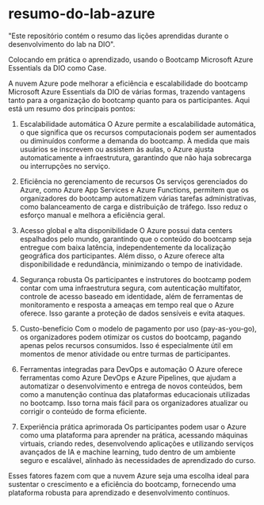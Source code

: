 # resumo-do-lab-azure
 "Este repositório contém o resumo das lições aprendidas durante o desenvolvimento do lab na DIO".

 Colocando em prática o aprendizado, usando o Bootcamp Microsoft Azure Essentials da DIO como Case.

 A nuvem Azure pode melhorar a eficiência e escalabilidade do bootcamp Microsoft Azure Essentials da DIO de várias formas, trazendo vantagens tanto para a organização do bootcamp quanto para os participantes. Aqui está um resumo dos principais pontos:

1. Escalabilidade automática
O Azure permite a escalabilidade automática, o que significa que os recursos computacionais podem ser aumentados ou diminuídos conforme a demanda do bootcamp. À medida que mais usuários se inscrevem ou assistem às aulas, o Azure ajusta automaticamente a infraestrutura, garantindo que não haja sobrecarga ou interrupções no serviço.

2. Eficiência no gerenciamento de recursos
Os serviços gerenciados do Azure, como Azure App Services e Azure Functions, permitem que os organizadores do bootcamp automatizem várias tarefas administrativas, como balanceamento de carga e distribuição de tráfego. Isso reduz o esforço manual e melhora a eficiência geral.

3. Acesso global e alta disponibilidade
O Azure possui data centers espalhados pelo mundo, garantindo que o conteúdo do bootcamp seja entregue com baixa latência, independentemente da localização geográfica dos participantes. Além disso, o Azure oferece alta disponibilidade e redundância, minimizando o tempo de inatividade.

4. Segurança robusta
Os participantes e instrutores do bootcamp podem contar com uma infraestrutura segura, com autenticação multifator, controle de acesso baseado em identidade, além de ferramentas de monitoramento e resposta a ameaças em tempo real que o Azure oferece. Isso garante a proteção de dados sensíveis e evita ataques.

5. Custo-benefício
Com o modelo de pagamento por uso (pay-as-you-go), os organizadores podem otimizar os custos do bootcamp, pagando apenas pelos recursos consumidos. Isso é especialmente útil em momentos de menor atividade ou entre turmas de participantes.

6. Ferramentas integradas para DevOps e automação
O Azure oferece ferramentas como Azure DevOps e Azure Pipelines, que ajudam a automatizar o desenvolvimento e entrega de novos conteúdos, bem como a manutenção contínua das plataformas educacionais utilizadas no bootcamp. Isso torna mais fácil para os organizadores atualizar ou corrigir o conteúdo de forma eficiente.

7. Experiência prática aprimorada
Os participantes podem usar o Azure como uma plataforma para aprender na prática, acessando máquinas virtuais, criando redes, desenvolvendo aplicações e utilizando serviços avançados de IA e machine learning, tudo dentro de um ambiente seguro e escalável, alinhado às necessidades de aprendizado do curso.

Esses fatores fazem com que a nuvem Azure seja uma escolha ideal para sustentar o crescimento e a eficiência do bootcamp, fornecendo uma plataforma robusta para aprendizado e desenvolvimento contínuos.
